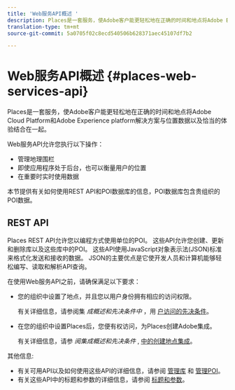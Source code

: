 ```yaml
---
title: 'Web服务API概述 '
description: Places是一套服务，使Adobe客户能更轻松地在正确的时间和地点将Adobe Experience cloud和Adobe Experience Platform解决方案与位置数据以及恰当的体验结合在一起。
translation-type: tm+mt
source-git-commit: 5a0705f02c8ecd540506b628371aec45107df7b2

---
```



# Web服务API概述 {#places-web-services-api}

Places是一套服务，使Adobe客户能更轻松地在正确的时间和地点将Adobe Cloud Platform和Adobe Experience platform解决方案与位置数据以及恰当的体验结合在一起。

Web服务API允许您执行以下操作：

* 管理地理围栏
* 即使应用程序处于后台，也可以衡量用户的位置
* 在重要时实时使用数据

本节提供有关如何使用REST API和POI数据库的信息，POI数据库包含贵组织的POI数据。

## REST API

Places REST API允许您以编程方式使用单位的POI。 这些API允许您创建、更新和删除库以及这些库中的POI。 这些API使用JavaScript对象表示法(JSON)标准来格式化发送和接收的数据。 JSON的主要优点是它使开发人员和计算机能够轻松编写、读取和解析API查询。

在使用Web服务API之前，请确保满足以下要求：

* 您的组织中设置了地点，并且您以用户身份拥有相应的访问权限。

   有关详细信息，请参阅集 *成概述和先决条件中* ，用 [户访问的先决条件](/help/web-service-api/adobe-i-o-integration.md)。

* 在您的组织中设置Places后，您便有权访问，为Places创建Adobe集成。

   有关详细信息，请参 *阅集成概述和先决条件* , [中的创建地点集成](/help/web-service-api/adobe-i-o-integration.md)。

其他信息:

* 有关可用API以及如何使用这些API的详细信息，请参阅 [管理库](/help/web-service-api/api-usage/manage-libraries/manage-libraries.md) 和 [管理POI](/help/web-service-api/api-usage/manage-pois/manage-pois.md)。
* 有关这些API中的标题和参数的详细信息，请参阅 [标题和参数](/help/web-service-api/api-usage/headers-and-parameters.md)。
